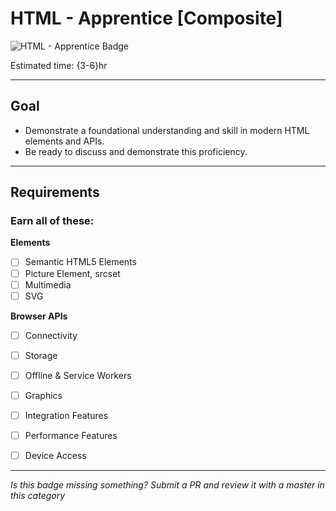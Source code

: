 # HTML - Apprentice [Composite]

![HTML - Apprentice Badge](../img/badges/html-apprentice-md.png "JavaScript Apprentice badge")
<!-- TODO: design new V2 JavaScript badge before this releases -->

Estimated time: {3-6}hr

-----


## Goal
- Demonstrate a foundational understanding and skill in modern HTML elements and APIs.
- Be ready to discuss and demonstrate this proficiency.


-----


## Requirements

### Earn all of these:

**Elements**
- [ ] Semantic HTML5 Elements
- [ ] Picture Element, srcset
- [ ] Multimedia
- [ ] SVG

**Browser APIs**
- [ ] Connectivity
- [ ] Storage
- [ ] Offline & Service Workers
- [ ] Graphics
- [ ] Integration Features
- [ ] Performance Features
- [ ] Device Access


-----

  *Is this badge missing something? Submit a PR and review it with a master in this category*
